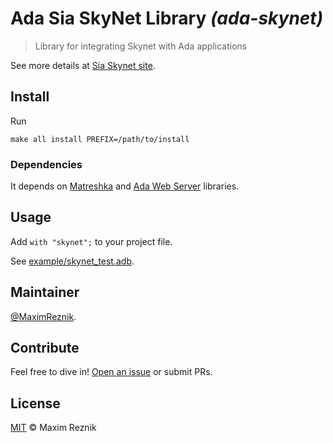 Ada Sia SkyNet Library _(ada-skynet)_
=========================================

> Library for integrating Skynet with Ada applications

See more details at [Sia Skynet site](https://siasky.net/).

## Install

Run
```
make all install PREFIX=/path/to/install
```

### Dependencies
It depends on [Matreshka](https://forge.ada-ru.org/matreshka)
and [Ada Web Server](https://github.com/AdaCore/aws) libraries.

## Usage
Add `with "skynet";` to your project file.

See [example/skynet_test.adb](example/skynet_test.adb).

## Maintainer

[@MaximReznik](https://github.com/reznikmm).

## Contribute

Feel free to dive in!
[Open an issue](https://github.com/reznikmm/ada-skynet/issues/new)
or submit PRs.

## License

[MIT](LICENSE) © Maxim Reznik

